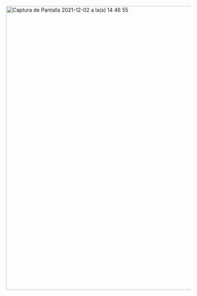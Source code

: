 <img width="773" alt="Captura de Pantalla 2021-12-02 a la(s) 14 46 55" src="https://user-images.githubusercontent.com/70720945/144475696-486b99f1-e476-4f58-913e-b58e061c8cf6.png">

